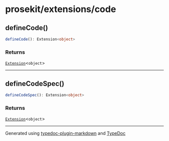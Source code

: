 # prosekit/extensions/code

<a id="definecode" name="definecode"></a>

## defineCode()

```ts
defineCode(): Extension<object>
```

### Returns

[`Extension`](../core.md#extensiont)\<`object`\>

***

<a id="definecodespec" name="definecodespec"></a>

## defineCodeSpec()

```ts
defineCodeSpec(): Extension<object>
```

### Returns

[`Extension`](../core.md#extensiont)\<`object`\>

***

Generated using [typedoc-plugin-markdown](https://www.npmjs.com/package/typedoc-plugin-markdown) and [TypeDoc](https://typedoc.org/)
